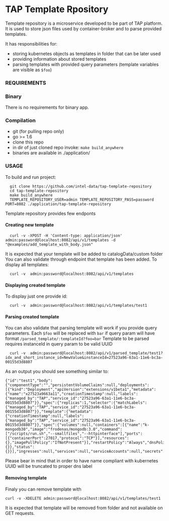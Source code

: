 # TAP Template Rpository

Template repository is a microservice developed to be part of TAP platform. 
It is used to store json files used by container-broker and to parse provided templates.

It has responsibilities for:

* storing kubernetes objects as templates in folder that can be later used
* providing information about stored templates
* parsing templates with provided query parameters (template variables are visible as `$foo`)
 

### REQUIREMENTS

### Binary
There is no requirements for binary app.

### Compilation
* git (for pulling repo only) 
* go >= 1.6
* clone this repo
* in dir of just cloned repo invoke: `make build_anywhere`
* binaries are available in ./application/

### USAGE

To build and run project:

```
  git clone https://github.com/intel-data/tap-template-repository    
  cd tap-template-repository
  make build_anywhere
  TEMPLATE_REPOSITORY_USER=admin TEMPLATE_REPOSITORY_PASS=password PORT=8082 ./application/tap-template-repository
```

Template repository provides few endponts

#### Creating new template 

```
  curl -v -XPOST -H 'Content-type: application/json' admin:password@localhost:8082/api/v1/templates -d "@examples/add_template_with_body.json"
```

It is expected that your template will be added to catalogData/custom folder
You can also validate through endpoint that template has been added.
To display all templates:

```
  curl -v  admin:password@localhost:8082/api/v1/templates
```

#### Displaying created template

To display just one provide id:

```
  curl -v  admin:password@localhost:8082/api/v1/templates/test1
```

#### Parsing created template

You can also validate that parsing template will work if you provide query parameters.
Each `$foo` will be replaced with `bar` if query param will have format `/parsed_template/:templateId?foo=bar`
Template to be parsed requires instanceId in query param to be valid UUID

```
  curl -v  admin:password@localhost:8082/api/v1/parsed_template/test1?idx_and_short_instance_id=NewValue&instanceId=27523a96-63a1-11e6-bc3a-00155d3d8807
```

As an output you should see something similar to:

```
{"id":"test1","body":{"componentType":"","persistentVolumeClaims":null,"deployments":[{"kind":"Deployment","apiVersion":"extensions/v1beta1","metadata":{"name":"x27523a9663a11","creationTimestamp":null,"labels":{"managed_by":"TAP","service_id":"27523a96-63a1-11e6-bc3a-00155d3d8807"}},"spec":{"replicas":1,"selector":{"matchLabels":{"managed_by":"TAP","service_id":"27523a96-63a1-11e6-bc3a-00155d3d8807"}},"template":{"metadata":{"creationTimestamp":null,"labels":{"managed_by":"TAP","service_id":"27523a96-63a1-11e6-bc3a-00155d3d8807"}},"spec":{"volumes":null,"containers":[{"name":"k-mongodb30","image":"frodenas/mongodb:3.0","command":["/scripts/run.sh","--smallfiles","--httpinterface"],"ports":[{"containerPort":27017,"protocol":"TCP"}],"resources":{},"imagePullPolicy":"IfNotPresent"}],"restartPolicy":"Always","dnsPolicy":"ClusterFirst","serviceAccountName":""}},"strategy":{}},"status":{}}],"ingresses":null,"services":null,"serviceAccounts":null,"secrets":null},"hooks":null}
```

Please bear in mind that in order to have name compliant with kubernetes UUID will be truncated to proper dns label

#### Removing template

Finaly you can remove template with

```
curl -v -XDELETE admin:password@localhost:8082/api/v1/templates/test1
```

It is expected that template will be removed from folder and not available on GET requests.